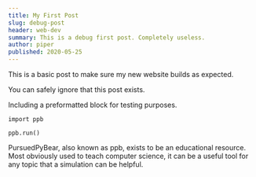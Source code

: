 ```yaml
---
title: My First Post
slug: debug-post
header: web-dev
summary: This is a debug first post. Completely useless.
author: piper
published: 2020-05-25
---
```


This is a basic post to make sure my new website builds as expected.

You can safely ignore that this post exists.

Including a preformatted block for testing purposes.

    import ppb
    
    ppb.run()

PursuedPyBear, also known as ppb, exists to be an educational resource. Most
obviously used to teach computer science, it can be a useful tool for any topic
that a simulation can be helpful.
